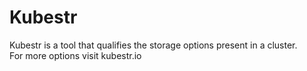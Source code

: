 # Kubestr

Kubestr is a tool that qualifies the storage options present in a cluster.  
For more options visit kubestr.io
